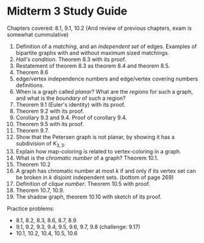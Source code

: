 # Midterm 3 Study Guide

Chapters covered: 8.1, 9.1, 10.2 (And review of previous chapters, exam is somewhat cummulative)

1. Definition of a *matching*, and an *independent set* of edges. Examples of bipartite graphs with and without maximum sized matchings.
2. *Hall's condition*. Theorem 8.3 with its proof.
3. Restatement of theorem 8.3 as theorem 8.4 and theorem 8.5.
4. Theorem 8.6
5. edge/vertex independence numbers and edge/vertex covering numbers definitions.
6. When is a graph called *planar*? What are the *regions* for such a graph, and what is the *boundary* of such a region?
7. Theorem 9.1 (Euler's identity) with its proof.
8. Theorem 9.2 with its proof.
9. Corollary 9.3 and 9.4. Proof of corollary 9.4.
10. Theorem 9.5 with its proof.
11. Theorem 9.7.
12. Show that the Petersen graph is not planar, by showing it has a subdivision of $K_{3,3}$.
13. Explain how map-coloring is related to vertex-coloring in a graph.
14. What is the *chromatic number* of a graph? Theorem 10.1.
15. Theorem 10.2
16. A graph has chromatic number at most $k$ if and only if its vertex set can be broken in $k$ disjoint independent sets. (bottom of page 269)
17. Definition of *clique number*. Theorem 10.5 with proof.
18. Theorem 10.7, 10.9.
19. The shadow graph, theorem 10.10 with sketch of its proof.

Practice problems:

- 8.1, 8.2, 8.3, 8.6, 8.7, 8.9
- 9.1, 9.2, 9.3, 9.4, 9.5, 9.6, 9.7, 9.8 (challenge: 9.17)
- 10.1, 10.2, 10.4, 10.5, 10.6



